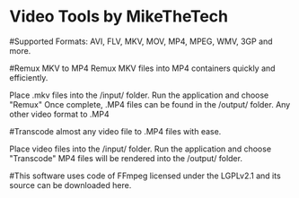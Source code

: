 # Video Tools by MikeTheTech

#Supported Formats: 
AVI, FLV, MKV, MOV, MP4, MPEG, WMV, 3GP and more.

#Remux MKV to MP4
Remux MKV files into MP4 containers quickly and efficiently.

Place .mkv files into the /input/ folder. 
Run the application and choose "Remux"
Once complete, .MP4 files can be found in the /output/ folder.
Any other video format to .MP4

#Transcode almost any video file to .MP4 files with ease. 

Place video files into the /input/ folder.
Run the application and choose "Transcode"
MP4 files will be rendered into the /output/ folder.

#This software uses code of FFmpeg licensed under the LGPLv2.1 and its source can be downloaded here.
